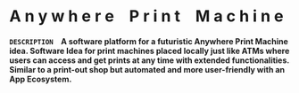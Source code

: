 # A n y w h e r e &ensp; P r i n t &ensp; M a c h i n e

#### **`DESCRIPTION`** &ensp; A software platform for a futuristic Anywhere Print Machine idea. Software Idea for print machines placed locally just like ATMs where users can access and get prints at any time with extended functionalities. Similar to a print-out shop but automated and more user-friendly with an App Ecosystem.
